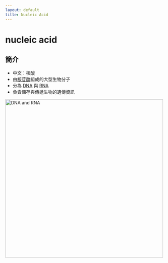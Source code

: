 ```yaml
---
layout: default
title: Nucleic Acid
---
```


# nucleic acid

## 簡介

- 中文：核酸
- 由[核苷酸](nucleotide)組成的大型生物分子
- 分為 [DNA](deoxyribonucleic-acid) 與 [RNA](ribonucleic-acid)
- 負責儲存與傳遞生物的遺傳資訊

<img src="https://www.thoughtco.com/thmb/1TtBt_1NjoC0G2KrtIcuz34PHTk=/1500x0/filters:no_upscale():max_bytes(150000):strip_icc()/dna-versus-rna-608191_sketch_Final-54acdd8f8af04c73817e8811c32905fa.png" alt="DNA and RNA" style="height: 500px;" />